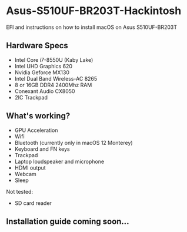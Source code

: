 # Asus-S510UF-BR203T-Hackintosh
EFI and instructions on how to install macOS on Asus S510UF-BR203T

## Hardware Specs
- Intel Core i7-8550U (Kaby Lake)
- Intel UHD Graphics 620
- Nvidia Geforce MX130
- Intel Dual Band Wireless-AC 8265
- 8 or 16GB DDR4 2400Mhz RAM
- Conexant Audio CX8050
- 2IC Trackpad

## What's working?
- GPU Acceleration
- Wifi
- Bluetooth (currently only in macOS 12 Monterey)
- Keyboard and FN keys
- Trackpad
- Laptop loudspeaker and microphone
- HDMI output
- Webcam
- Sleep

Not tested:
- SD card reader

## Installation guide coming soon...
